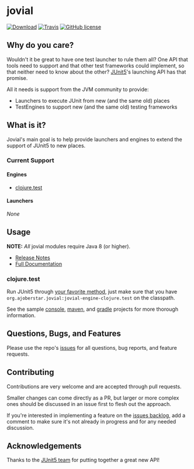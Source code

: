 # jovial

[![Download](https://api.bintray.com/packages/ajoberstar/maven/jovial/images/download.svg)](https://bintray.com/ajoberstar/maven/jovial/_latestVersion)
[![Travis](https://img.shields.io/travis/ajoberstar/jovial.svg?style=flat-square)](https://travis-ci.org/ajoberstar/jovial)
[![GitHub license](https://img.shields.io/github/license/ajoberstar/jovial.svg?style=flat-square)](https://github.com/ajoberstar/jovial/blob/master/LICENSE)

## Why do you care?

Wouldn't it be great to have one test launcher to rule them all? One API that tools need to support and that other test frameworks
could implement, so that neither need to know about the other? [JUnit5](http://junit.org/junit5/)'s launching API has that promise.

All it needs is support from the JVM community to provide:

- Launchers to execute JUnit from new (and the same old) places
- TestEngines to support new (and the same old) testing frameworks

## What is it?

Jovial's main goal is to help provide launchers and engines to extend the support of JUnit5 to new places.

### Current Support

#### Engines

- [clojure.test](https://clojure.github.io/clojure/clojure.test-api.html)

#### Launchers

_None_

## Usage

**NOTE:** *All* jovial modules require Java 8 (or higher).

* [Release Notes](https://github.com/ajoberstar/jovial/releases)
* [Full Documentation](https://github.com/ajoberstar/jovial/wiki)

### clojure.test

Run JUnit5 through [your favorite method](http://junit.org/junit5/docs/current/user-guide/#running-tests), just make
sure that you have `org.ajoberstar.jovial:jovial-engine-clojure.test` on the classpath.

See the sample [console](sample-junit-console), [maven](sample-junit-maven), and [gradle](sample-junit-gradle) projects
for more thorough information.

## Questions, Bugs, and Features

Please use the repo's [issues](https://github.com/ajoberstar/jovial/issues)
for all questions, bug reports, and feature requests.

## Contributing

Contributions are very welcome and are accepted through pull requests.

Smaller changes can come directly as a PR, but larger or more complex
ones should be discussed in an issue first to flesh out the approach.

If you're interested in implementing a feature on the
[issues backlog](https://github.com/ajoberstar/jovial/issues), add a comment
to make sure it's not already in progress and for any needed discussion.

## Acknowledgements

Thanks to the [JUnit5 team](https://github.com/junit-team/junit5/graphs/contributors) for putting together a great new API!
